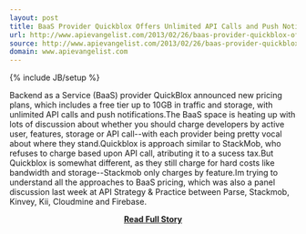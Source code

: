 ```yaml
---
layout: post
title: BaaS Provider Quickblox Offers Unlimited API Calls and Push Notifications
url: http://www.apievangelist.com/2013/02/26/baas-provider-quickblox-offers-unlimited-api-calls-and-push-notifications/
source: http://www.apievangelist.com/2013/02/26/baas-provider-quickblox-offers-unlimited-api-calls-and-push-notifications/
domain: www.apievangelist.com
---
```

{% include JB/setup %}<p>Backend as a Service (BaaS) provider QuickBlox announced new pricing plans, which includes a free tier up to 10GB in traffic and storage, with unlimited API calls and push notifications.The BaaS space is heating up with lots of discussion about whether you should charge developers by active user, features, storage or API call--with each provider being pretty vocal about where they stand.Quickblox is approach similar to StackMob, who refuses to charge based upon API call, atributing it to a sucess tax.But Quickblox is somewhat different, as they still charge for hard costs like bandwidth and storage--Stackmob only charges by feature.Im trying to understand all the approaches to BaaS pricing, which was also a panel discussion last week at API Strategy &amp; Practice between Parse, Stackmob, Kinvey, Kii, Cloudmine and Firebase.</p>
<center><p><a href="http://www.apievangelist.com/2013/02/26/baas-provider-quickblox-offers-unlimited-api-calls-and-push-notifications/" style='padding:25px; font-sze:18px; font-weight: bold;'>Read Full Story</a></p></center>
